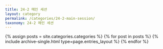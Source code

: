```yaml
---
title: 24-2 메인 세션
layout: category
permalink: /categories/24-2-main-session/
taxonomy: 24-2 메인 세션
---
```


{% assign posts = site.categories.categories %}
 {% for post in posts %} {% include archive-single.html type=page.entries_layout %} {% endfor %}